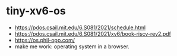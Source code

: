 # tiny-xv6-os

- https://pdos.csail.mit.edu/6.S081/2021/schedule.html
- https://pdos.csail.mit.edu/6.S081/2021/xv6/book-riscv-rev2.pdf
- https://os.phil-opp.com/
- make me work: operating system in a browser.
  
